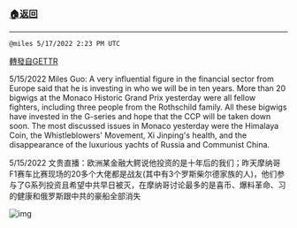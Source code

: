 ###  [:house:返回](README.md)
---


`@miles 5/17/2022 2:23 PM UTC`

[轉發自GETTR](https://gettr.com/post/p1a59v1b9e5)

5/15/2022 Miles Guo: A very influential figure in the financial sector from Europe said that he is investing in who we will be in ten years. More than 20 bigwigs at the Monaco Historic Grand Prix yesterday were all fellow fighters, including three people from the Rothschild family. All these bigwigs have invested in the G-series and hope that the CCP will be taken down soon. The most discussed issues in Monaco yesterday were the Himalaya Coin, the Whistleblowers' Movement, Xi Jinping's health, and the disappearance of the luxurious yachts of Russia and Communist China.

5/15/2022 文贵直播：欧洲某金融大鳄说他投资的是十年后的我们；昨天摩纳哥F1赛车比赛现场的20多个大佬都是战友(其中有3个罗斯柴尔德家族的人)，他们参与了G系列投资且希望中共早日被灭，在摩纳哥讨论最多的是喜币、爆料革命、习的健康和俄罗斯跟中共的豪船全部消失


![img](https://media.gettr.com/group39/getter/2022/05/17/14/8e362d0e-54e8-c424-ac6f-c48a70063c76/out.jpg)
